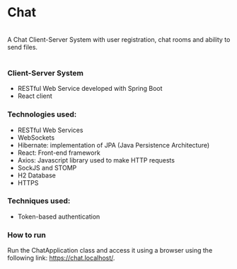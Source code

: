 # Chat

<br>
A Chat Client-Server System with user registration, chat rooms and ability to send files.
<br>
<br>

### Client-Server System
* RESTful Web Service developed with Spring Boot
* React client

### Technologies used:
* RESTful Web Services
* WebSockets
* Hibernate: implementation of JPA (Java Persistence Architecture)
* React: Front-end framework
* Axios: Javascript library used to make HTTP requests
* SockJS and STOMP
* H2 Database
* HTTPS

### Techniques used:
* Token-based authentication


### How to run 
Run the ChatApplication class and access it using a browser using the following link: https://chat.localhost/.
